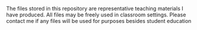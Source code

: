 The files stored in this repository are representative teaching materials I have produced. All files may be freely used in classroom settings. Please contact me if any files will be used for purposes besides student education 
